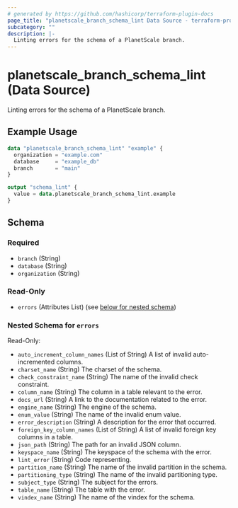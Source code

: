 ```yaml
---
# generated by https://github.com/hashicorp/terraform-plugin-docs
page_title: "planetscale_branch_schema_lint Data Source - terraform-provider-planetscale"
subcategory: ""
description: |-
  Linting errors for the schema of a PlanetScale branch.
---
```


# planetscale_branch_schema_lint (Data Source)

Linting errors for the schema of a PlanetScale branch.

## Example Usage

```terraform
data "planetscale_branch_schema_lint" "example" {
  organization = "example.com"
  database     = "example_db"
  branch       = "main"
}

output "schema_lint" {
  value = data.planetscale_branch_schema_lint.example
}
```

<!-- schema generated by tfplugindocs -->
## Schema

### Required

- `branch` (String)
- `database` (String)
- `organization` (String)

### Read-Only

- `errors` (Attributes List) (see [below for nested schema](#nestedatt--errors))

<a id="nestedatt--errors"></a>
### Nested Schema for `errors`

Read-Only:

- `auto_increment_column_names` (List of String) A list of invalid auto-incremented columns.
- `charset_name` (String) The charset of the schema.
- `check_constraint_name` (String) The name of the invalid check constraint.
- `column_name` (String) The column in a table relevant to the error.
- `docs_url` (String) A link to the documentation related to the error.
- `engine_name` (String) The engine of the schema.
- `enum_value` (String) The name of the invalid enum value.
- `error_description` (String) A description for the error that occurred.
- `foreign_key_column_names` (List of String) A list of invalid foreign key columns in a table.
- `json_path` (String) The path for an invalid JSON column.
- `keyspace_name` (String) The keyspace of the schema with the error.
- `lint_error` (String) Code representing.
- `partition_name` (String) The name of the invalid partition in the schema.
- `partitioning_type` (String) The name of the invalid partitioning type.
- `subject_type` (String) The subject for the errors.
- `table_name` (String) The table with the error.
- `vindex_name` (String) The name of the vindex for the schema.
